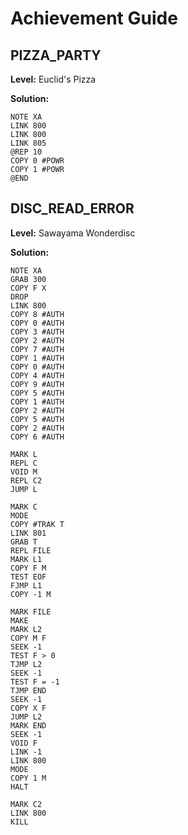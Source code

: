 # Achievement Guide

## PIZZA_PARTY

**Level:** Euclid's Pizza

**Solution:**

```
NOTE XA
LINK 800
LINK 800
LINK 805
@REP 10
COPY 0 #POWR
COPY 1 #POWR
@END
```

## DISC_READ_ERROR

**Level:** Sawayama Wonderdisc

**Solution:**

```
NOTE XA
GRAB 300
COPY F X
DROP
LINK 800
COPY 8 #AUTH
COPY 0 #AUTH
COPY 3 #AUTH
COPY 2 #AUTH
COPY 7 #AUTH
COPY 1 #AUTH
COPY 0 #AUTH
COPY 4 #AUTH
COPY 9 #AUTH
COPY 5 #AUTH
COPY 1 #AUTH
COPY 2 #AUTH
COPY 5 #AUTH
COPY 2 #AUTH
COPY 6 #AUTH

MARK L
REPL C
VOID M
REPL C2
JUMP L

MARK C
MODE
COPY #TRAK T
LINK 801
GRAB T
REPL FILE
MARK L1
COPY F M
TEST EOF
FJMP L1
COPY -1 M

MARK FILE
MAKE
MARK L2
COPY M F
SEEK -1
TEST F > 0
TJMP L2
SEEK -1
TEST F = -1
TJMP END
SEEK -1
COPY X F
JUMP L2
MARK END
SEEK -1
VOID F
LINK -1
LINK 800
MODE
COPY 1 M
HALT

MARK C2
LINK 800
KILL
```

